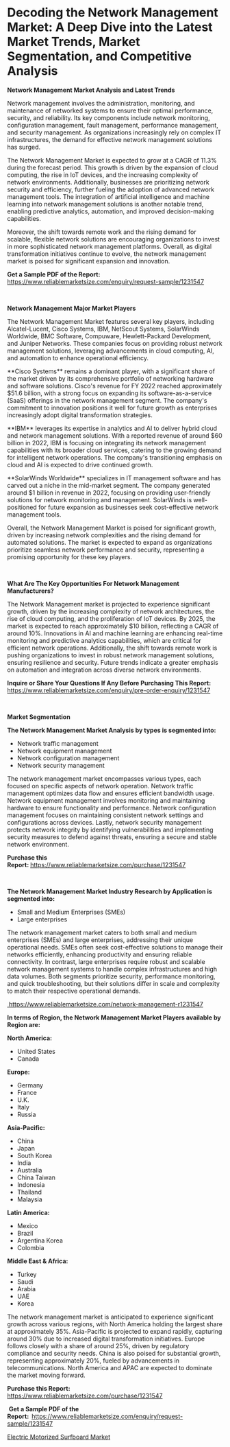 <p><h1>Decoding the Network Management Market: A Deep Dive into the Latest Market Trends, Market Segmentation, and Competitive Analysis</h1></p><p><strong>Network Management Market Analysis and Latest Trends</strong></p>
<p><p>Network management involves the administration, monitoring, and maintenance of networked systems to ensure their optimal performance, security, and reliability. Its key components include network monitoring, configuration management, fault management, performance management, and security management. As organizations increasingly rely on complex IT infrastructures, the demand for effective network management solutions has surged.</p><p>The Network Management Market is expected to grow at a CAGR of 11.3% during the forecast period. This growth is driven by the expansion of cloud computing, the rise in IoT devices, and the increasing complexity of network environments. Additionally, businesses are prioritizing network security and efficiency, further fueling the adoption of advanced network management tools. The integration of artificial intelligence and machine learning into network management solutions is another notable trend, enabling predictive analytics, automation, and improved decision-making capabilities.</p><p>Moreover, the shift towards remote work and the rising demand for scalable, flexible network solutions are encouraging organizations to invest in more sophisticated network management platforms. Overall, as digital transformation initiatives continue to evolve, the network management market is poised for significant expansion and innovation.</p></p>
<p><strong>Get a Sample PDF of the Report:&nbsp;</strong> <a href="https://www.reliablemarketsize.com/enquiry/request-sample/1231547?utm_campaign=2946&utm_medium=2&utm_source=Github&utm_content=ia&utm_term=08042025&utm_id=network-management">https://www.reliablemarketsize.com/enquiry/request-sample/1231547</a></p>
<p>&nbsp;</p>
<p><strong>Network Management Major Market Players</strong></p>
<p><p>The Network Management Market features several key players, including Alcatel-Lucent, Cisco Systems, IBM, NetScout Systems, SolarWinds Worldwide, BMC Software, Compuware, Hewlett-Packard Development, and Juniper Networks. These companies focus on providing robust network management solutions, leveraging advancements in cloud computing, AI, and automation to enhance operational efficiency.</p><p>**Cisco Systems** remains a dominant player, with a significant share of the market driven by its comprehensive portfolio of networking hardware and software solutions. Cisco's revenue for FY 2022 reached approximately $51.6 billion, with a strong focus on expanding its software-as-a-service (SaaS) offerings in the network management segment. The company's commitment to innovation positions it well for future growth as enterprises increasingly adopt digital transformation strategies.</p><p>**IBM** leverages its expertise in analytics and AI to deliver hybrid cloud and network management solutions. With a reported revenue of around $60 billion in 2022, IBM is focusing on integrating its network management capabilities with its broader cloud services, catering to the growing demand for intelligent network operations. The company's transitioning emphasis on cloud and AI is expected to drive continued growth.</p><p>**SolarWinds Worldwide** specializes in IT management software and has carved out a niche in the mid-market segment. The company generated around $1 billion in revenue in 2022, focusing on providing user-friendly solutions for network monitoring and management. SolarWinds is well-positioned for future expansion as businesses seek cost-effective network management tools.</p><p>Overall, the Network Management Market is poised for significant growth, driven by increasing network complexities and the rising demand for automated solutions. The market is expected to expand as organizations prioritize seamless network performance and security, representing a promising opportunity for these key players.</p></p>
<p>&nbsp;</p>
<p><strong>What Are The Key Opportunities For Network Management Manufacturers?</strong></p>
<p><p>The Network Management market is projected to experience significant growth, driven by the increasing complexity of network architectures, the rise of cloud computing, and the proliferation of IoT devices. By 2025, the market is expected to reach approximately $10 billion, reflecting a CAGR of around 10%. Innovations in AI and machine learning are enhancing real-time monitoring and predictive analytics capabilities, which are critical for efficient network operations. Additionally, the shift towards remote work is pushing organizations to invest in robust network management solutions, ensuring resilience and security. Future trends indicate a greater emphasis on automation and integration across diverse network environments.</p></p>
<p><strong>Inquire or Share Your Questions If Any Before Purchasing This Report:</strong> <a href="https://www.reliablemarketsize.com/enquiry/pre-order-enquiry/1231547?utm_campaign=2946&utm_medium=2&utm_source=Github&utm_content=ia&utm_term=08042025&utm_id=network-management">https://www.reliablemarketsize.com/enquiry/pre-order-enquiry/1231547</a></p>
<p>&nbsp;</p>
<p><strong>Market Segmentation</strong></p>
<p><strong>The Network Management Market Analysis by types is segmented into:</strong></p>
<p><ul><li>Network traffic management</li><li>Network equipment management</li><li>Network configuration management</li><li>Network security management</li></ul></p>
<p><p>The network management market encompasses various types, each focused on specific aspects of network operation. Network traffic management optimizes data flow and ensures efficient bandwidth usage. Network equipment management involves monitoring and maintaining hardware to ensure functionality and performance. Network configuration management focuses on maintaining consistent network settings and configurations across devices. Lastly, network security management protects network integrity by identifying vulnerabilities and implementing security measures to defend against threats, ensuring a secure and stable network environment.</p></p>
<p><strong>Purchase this Report:&nbsp;</strong><a href="https://www.reliablemarketsize.com/purchase/1231547?utm_campaign=2946&utm_medium=2&utm_source=Github&utm_content=ia&utm_term=08042025&utm_id=network-management">https://www.reliablemarketsize.com/purchase/1231547</a></p>
<p>&nbsp;</p>
<p><strong>The Network Management Market Industry Research by Application is segmented into:</strong></p>
<p><ul><li>Small and Medium Enterprises (SMEs)</li><li>Large enterprises</li></ul></p>
<p><p>The network management market caters to both small and medium enterprises (SMEs) and large enterprises, addressing their unique operational needs. SMEs often seek cost-effective solutions to manage their networks efficiently, enhancing productivity and ensuring reliable connectivity. In contrast, large enterprises require robust and scalable network management systems to handle complex infrastructures and high data volumes. Both segments prioritize security, performance monitoring, and quick troubleshooting, but their solutions differ in scale and complexity to match their respective operational demands.</p></p>
<p><a href="https://www.reliablemarketsize.com/network-management-r1231547?utm_campaign=2946&utm_medium=2&utm_source=Github&utm_content=ia&utm_term=08042025&utm_id=network-management">&nbsp;https://www.reliablemarketsize.com/network-management-r1231547</a></p>
<p><strong>In terms of Region, the Network Management Market Players available by Region are:</strong></p>
<p>
    <p> <strong> North America: </strong>
        <ul>
            <li>United States</li>
            <li>Canada</li>
        </ul>
        </p> 
    <p> <strong> Europe: </strong>
        <ul>
            <li>Germany</li>
            <li>France</li>
            <li>U.K.</li>
            <li>Italy</li>
            <li>Russia</li>
        </ul>
        </p> 
    <p> <strong> Asia-Pacific: </strong>
        <ul>
            <li>China</li>
            <li>Japan</li>
            <li>South Korea</li>
            <li>India</li>
            <li>Australia</li>
            <li>China Taiwan</li>
            <li>Indonesia</li>
            <li>Thailand</li>
            <li>Malaysia</li>
        </ul>
        </p> 
    <p> <strong> Latin America: </strong>
        <ul>
            <li>Mexico</li>
            <li>Brazil</li>
            <li>Argentina Korea</li>
            <li>Colombia</li>
        </ul>
        </p> 
    <p> <strong> Middle East & Africa: </strong>
        <ul>
            <li>Turkey</li>
            <li>Saudi</li>
            <li>Arabia</li>
            <li>UAE</li>
            <li>Korea</li>
        </ul>
    </p>
    </p>
<p><p>The network management market is anticipated to experience significant growth across various regions, with North America holding the largest share at approximately 35%. Asia-Pacific is projected to expand rapidly, capturing around 30% due to increased digital transformation initiatives. Europe follows closely with a share of around 25%, driven by regulatory compliance and security needs. China is also poised for substantial growth, representing approximately 20%, fueled by advancements in telecommunications. North America and APAC are expected to dominate the market moving forward.</p></p>
<p><strong>Purchase this Report: </strong><a href="https://www.reliablemarketsize.com/purchase/1231547?utm_campaign=2946&utm_medium=2&utm_source=Github&utm_content=ia&utm_term=08042025&utm_id=network-management">https://www.reliablemarketsize.com/purchase/1231547</a></p>
<p>&nbsp;<strong>Get a Sample PDF of the Report:&nbsp;&nbsp;</strong><a href="https://www.reliablemarketsize.com/enquiry/request-sample/1231547?utm_campaign=2946&utm_medium=2&utm_source=Github&utm_content=ia&utm_term=08042025&utm_id=network-management">https://www.reliablemarketsize.com/enquiry/request-sample/1231547</a></p>
<p><strong></strong></p>
<p><p><a href="https://github.com/saroarmaicky/Market-Research-Report-List-1/blob/main/electric-motorized-surfboard-market.md?utm_campaign=2946&utm_medium=2&utm_source=Github&utm_content=ia&utm_term=08042025&utm_id=network-management">Electric Motorized Surfboard Market</a></p></p>